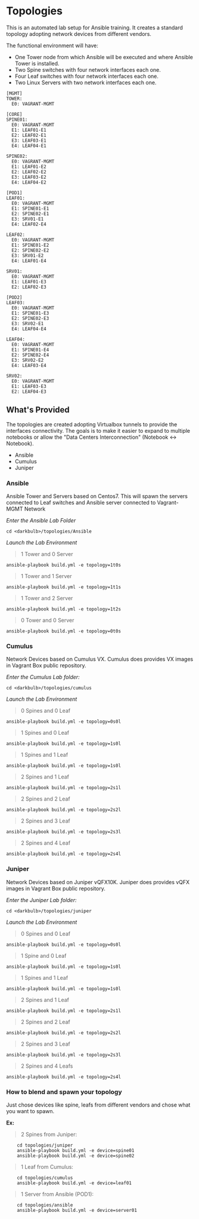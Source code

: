 Topologies
================================

This is an automated lab setup for Ansible training. It creates a standard topology adopting network devices from different vendors.

The functional environment will have:

* One Tower node from which Ansible will be executed and where Ansible Tower is installed.
* Two Spine switches with four network interfaces each one.
* Four Leaf switches with four network interfaces each one.
* Two Linux Servers with two network interfaces each one.

```
[MGMT]
TOWER:
  E0: VAGRANT-MGMT

[CORE]
SPINE01:
  E0: VAGRANT-MGMT
  E1: LEAF01-E1
  E2: LEAF02-E1
  E3: LEAF03-E1
  E4: LEAF04-E1

SPINE02:
  E0: VAGRANT-MGMT
  E1: LEAF01-E2
  E2: LEAF02-E2
  E3: LEAF03-E2
  E4: LEAF04-E2

[POD1]
LEAF01:
  E0: VAGRANT-MGMT
  E1: SPINE01-E1
  E2: SPINE02-E1
  E3: SRV01-E1
  E4: LEAF02-E4

LEAF02:
  E0: VAGRANT-MGMT
  E1: SPINE01-E2
  E2: SPINE02-E2
  E3: SRV01-E2
  E4: LEAF01-E4

SRV01:
  E0: VAGRANT-MGMT
  E1: LEAF01-E3
  E2: LEAF02-E3

[POD2]
LEAF03:
  E0: VAGRANT-MGMT
  E1: SPINE01-E3
  E2: SPINE02-E3
  E3: SRV02-E1
  E4: LEAF04-E4

LEAF04:
  E0: VAGRANT-MGMT
  E1: SPINE01-E4
  E2: SPINE02-E4
  E3: SRV02-E2
  E4: LEAF03-E4

SRV02:
  E0: VAGRANT-MGMT
  E1: LEAF03-E3
  E2: LEAF04-E3

```

## What's Provided

The topologies are created adopting Virtualbox tunnels to provide the interfaces connectivity.
The goals is to make it easier to expand to multiple notebooks or allow the "Data Centers Interconnection" (Notebook <-> Notebook).

* Ansible
* Cumulus
* Juniper

### Ansible

Ansible Tower and Servers based on Centos7.
This will spawn the servers connected to Leaf switches and Ansible server connected to Vagrant-MGMT Network

*Enter the Ansible Lab Folder*

```
cd <darkbulb>/topologies/Ansible
```

*Launch the Lab Environment*

>1 Tower and 0 Server
```
ansible-playbook build.yml -e topology=1t0s
```
>1 Tower and 1 Server
```
ansible-playbook build.yml -e topology=1t1s
```
>1 Tower and 2 Server
```
ansible-playbook build.yml -e topology=1t2s
```
>0 Tower and 0 Server
```
ansible-playbook build.yml -e topology=0t0s
```

### Cumulus

Network Devices based on Cumulus VX.
Cumulus does provides VX images in Vagrant Box public repository.

*Enter the Cumulus Lab folder:*

```
cd <darkbulb>/topologies/cumulus
```

*Launch the Lab Environment*

>0 Spines and 0 Leaf
```
ansible-playbook build.yml -e topology=0s0l
```
>1 Spines and 0 Leaf
```
ansible-playbook build.yml -e topology=1s0l
```
>1 Spines and 1 Leaf
```
ansible-playbook build.yml -e topology=1s0l
```
>2 Spines and 1 Leaf
```
ansible-playbook build.yml -e topology=2s1l
```
>2 Spines and 2 Leaf
```
ansible-playbook build.yml -e topology=2s2l
```
>2 Spines and 3 Leaf
```
ansible-playbook build.yml -e topology=2s3l
```
>2 Spines and 4 Leaf
```
ansible-playbook build.yml -e topology=2s4l
```

### Juniper
Network Devices based on Juniper vQFX10K.
Juniper does provides vQFX images in Vagrant Box public repository.

*Enter the Juniper Lab folder:*

```
cd <darkbulb>/topologies/juniper
```

*Launch the Lab Environment*

>0 Spines and 0 Leaf
```
ansible-playbook build.yml -e topology=0s0l
```
>1 Spine and 0 Leaf
```
ansible-playbook build.yml -e topology=1s0l
```
>1 Spines and 1 Leaf
```
ansible-playbook build.yml -e topology=1s0l
```
>2 Spines and 1 Leaf
```
ansible-playbook build.yml -e topology=2s1l
```
>2 Spines and 2 Leaf
```
ansible-playbook build.yml -e topology=2s2l
```
>2 Spines and 3 Leaf
```
ansible-playbook build.yml -e topology=2s3l
```
>2 Spines and 4 Leafs
```
ansible-playbook build.yml -e topology=2s4l
```

### How to blend and spawn your topology

Just chose devices like spine, leafs from different vendors and chose what you want to spawn.

**Ex:**

>2 Spines from Juniper:
```
    cd topologies/juniper
    ansible-playbook build.yml -e device=spine01
    ansible-playbook build.yml -e device=spine02
```
>1 Leaf from Cumulus:
```
    cd topologies/cumulus
    ansible-playbook build.yml -e device=leaf01
```
>1 Server from Ansible (POD1):
```
    cd topologies/ansible
    ansible-playbook build.yml -e device=server01
```
